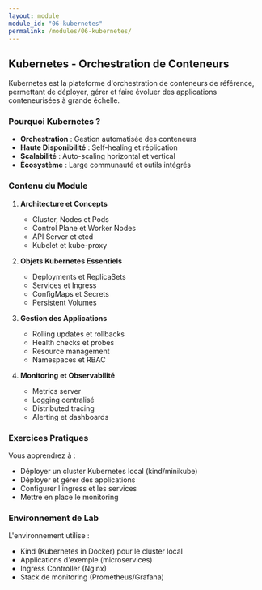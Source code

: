 ```yaml
---
layout: module
module_id: "06-kubernetes"
permalink: /modules/06-kubernetes/
---
```


## Kubernetes - Orchestration de Conteneurs

Kubernetes est la plateforme d'orchestration de conteneurs de référence, permettant de déployer, gérer et faire évoluer des applications conteneurisées à grande échelle.

### Pourquoi Kubernetes ?

- **Orchestration** : Gestion automatisée des conteneurs
- **Haute Disponibilité** : Self-healing et réplication
- **Scalabilité** : Auto-scaling horizontal et vertical
- **Écosystème** : Large communauté et outils intégrés

### Contenu du Module

1. **Architecture et Concepts**
   - Cluster, Nodes et Pods
   - Control Plane et Worker Nodes
   - API Server et etcd
   - Kubelet et kube-proxy

2. **Objets Kubernetes Essentiels**
   - Deployments et ReplicaSets
   - Services et Ingress
   - ConfigMaps et Secrets
   - Persistent Volumes

3. **Gestion des Applications**
   - Rolling updates et rollbacks
   - Health checks et probes
   - Resource management
   - Namespaces et RBAC

4. **Monitoring et Observabilité**
   - Metrics server
   - Logging centralisé
   - Distributed tracing
   - Alerting et dashboards

### Exercices Pratiques

Vous apprendrez à :
- Déployer un cluster Kubernetes local (kind/minikube)
- Déployer et gérer des applications
- Configurer l'ingress et les services
- Mettre en place le monitoring

### Environnement de Lab

L'environnement utilise :
- Kind (Kubernetes in Docker) pour le cluster local
- Applications d'exemple (microservices)
- Ingress Controller (Nginx)
- Stack de monitoring (Prometheus/Grafana)